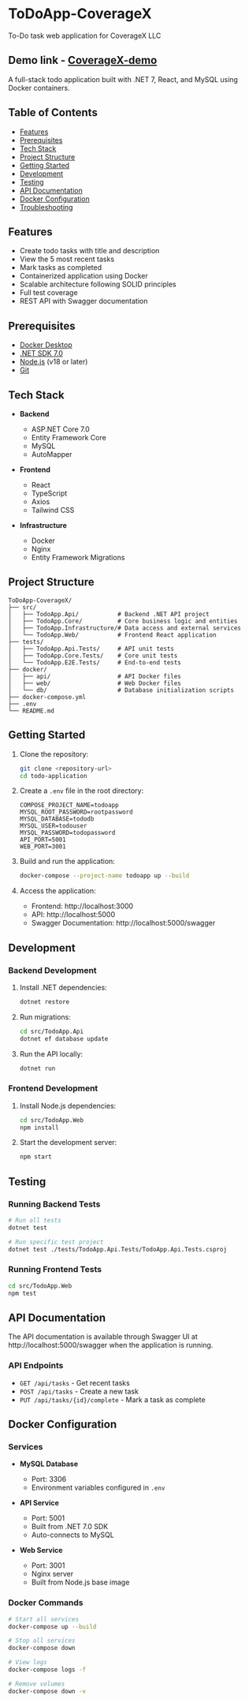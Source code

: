 # ToDoApp-CoverageX
To-Do task web application for CoverageX LLC

## Demo link - [CoverageX-demo](https://youtu.be/k7SRvkgwc8U)

A full-stack todo application built with .NET 7, React, and MySQL using Docker containers.

## Table of Contents
- [Features](#features)
- [Prerequisites](#prerequisites)
- [Tech Stack](#tech-stack)
- [Project Structure](#project-structure)
- [Getting Started](#getting-started)
- [Development](#development)
- [Testing](#testing)
- [API Documentation](#api-documentation)
- [Docker Configuration](#docker-configuration)
- [Troubleshooting](#troubleshooting)

## Features

- Create todo tasks with title and description
- View the 5 most recent tasks
- Mark tasks as completed
- Containerized application using Docker
- Scalable architecture following SOLID principles
- Full test coverage
- REST API with Swagger documentation

## Prerequisites

- [Docker Desktop](https://www.docker.com/products/docker-desktop/)
- [.NET SDK 7.0](https://dotnet.microsoft.com/download/dotnet/7.0)
- [Node.js](https://nodejs.org/) (v18 or later)
- [Git](https://git-scm.com/)

## Tech Stack

- **Backend**
  - ASP.NET Core 7.0
  - Entity Framework Core
  - MySQL
  - AutoMapper
  
- **Frontend**
  - React
  - TypeScript
  - Axios
  - Tailwind CSS

- **Infrastructure**
  - Docker
  - Nginx
  - Entity Framework Migrations

## Project Structure

```
ToDoApp-CoverageX/
├── src/
│   ├── TodoApp.Api/           # Backend .NET API project
│   ├── TodoApp.Core/          # Core business logic and entities
│   ├── TodoApp.Infrastructure/# Data access and external services
│   └── TodoApp.Web/           # Frontend React application
├── tests/
│   ├── TodoApp.Api.Tests/     # API unit tests
│   ├── TodoApp.Core.Tests/    # Core unit tests
│   └── TodoApp.E2E.Tests/     # End-to-end tests
├── docker/
│   ├── api/                   # API Docker files
│   ├── web/                   # Web Docker files
│   └── db/                    # Database initialization scripts
├── docker-compose.yml
├── .env
└── README.md
```

## Getting Started

1. Clone the repository:
   ```bash
   git clone <repository-url>
   cd todo-application
   ```

2. Create a `.env` file in the root directory:
   ```
   COMPOSE_PROJECT_NAME=todoapp
   MYSQL_ROOT_PASSWORD=rootpassword
   MYSQL_DATABASE=tododb
   MYSQL_USER=todouser
   MYSQL_PASSWORD=todopassword
   API_PORT=5001
   WEB_PORT=3001
   ```

3. Build and run the application:
   ```bash
   docker-compose --project-name todoapp up --build
   ```

4. Access the application:
   - Frontend: http://localhost:3000
   - API: http://localhost:5000
   - Swagger Documentation: http://localhost:5000/swagger

## Development

### Backend Development

1. Install .NET dependencies:
   ```bash
   dotnet restore
   ```

2. Run migrations:
   ```bash
   cd src/TodoApp.Api
   dotnet ef database update
   ```

3. Run the API locally:
   ```bash
   dotnet run
   ```

### Frontend Development

1. Install Node.js dependencies:
   ```bash
   cd src/TodoApp.Web
   npm install
   ```

2. Start the development server:
   ```bash
   npm start
   ```

## Testing

### Running Backend Tests

```bash
# Run all tests
dotnet test

# Run specific test project
dotnet test ./tests/TodoApp.Api.Tests/TodoApp.Api.Tests.csproj

```

### Running Frontend Tests

```bash
cd src/TodoApp.Web
npm test
```

## API Documentation

The API documentation is available through Swagger UI at http://localhost:5000/swagger when the application is running.

### API Endpoints

- `GET /api/tasks` - Get recent tasks
- `POST /api/tasks` - Create a new task
- `PUT /api/tasks/{id}/complete` - Mark a task as complete

## Docker Configuration

### Services

- **MySQL Database**
  - Port: 3306
  - Environment variables configured in `.env`

- **API Service**
  - Port: 5001
  - Built from .NET 7.0 SDK
  - Auto-connects to MySQL

- **Web Service**
  - Port: 3001
  - Nginx server
  - Built from Node.js base image

### Docker Commands

```bash
# Start all services
docker-compose up --build

# Stop all services
docker-compose down

# View logs
docker-compose logs -f

# Remove volumes
docker-compose down -v
```
